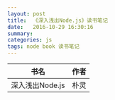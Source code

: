 ```yaml
---
layout: post
title:  《深入浅出Node.js》读书笔记
date:   2016-10-29 16:30:16
summary: 
categories: js
tags: node book 读书笔记
---
```


| 书名       | 作者           | 
| ------------- |-------------:| 
| 深入浅出Node.js    | 朴灵 | 

